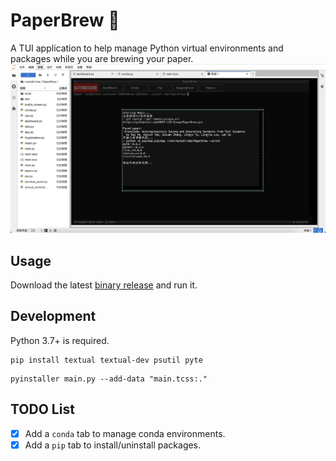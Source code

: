 # PaperBrew 🍻

A TUI application to help manage Python virtual environments and packages while you are brewing your paper.
![](./static/demo.png)

## Usage
Download the latest [binary release](https://github.com/MUST-LLM-Group/PaperBrew/releases/) and run it.

## Development
Python 3.7+ is required.
```
pip install textual textual-dev psutil pyte
```

```
pyinstaller main.py --add-data "main.tcss:."
```

## TODO List
- [x] Add a `conda` tab to manage conda environments.
- [x] Add a `pip` tab to install/uninstall packages.